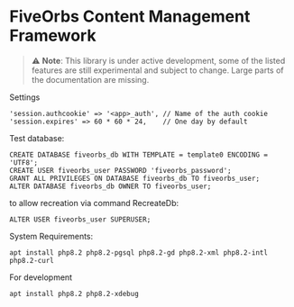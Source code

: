 # FiveOrbs Content Management Framework

> :warning: **Note**: This library is under active development, some of the listed features are still experimental and subject to change. Large parts of the documentation are missing. 


Settings 

    'session.authcookie' => '<app>_auth', // Name of the auth cookie
    'session.expires' => 60 * 60 * 24,    // One day by default


Test database:

    CREATE DATABASE fiveorbs_db WITH TEMPLATE = template0 ENCODING = 'UTF8';
    CREATE USER fiveorbs_user PASSWORD 'fiveorbs_password';
    GRANT ALL PRIVILEGES ON DATABASE fiveorbs_db TO fiveorbs_user;
    ALTER DATABASE fiveorbs_db OWNER TO fiveorbs_user;

to allow recreation via command RecreateDb:

    ALTER USER fiveorbs_user SUPERUSER;

System Requirements:

    apt install php8.2 php8.2-pgsql php8.2-gd php8.2-xml php8.2-intl php8.2-curl

For development

    apt install php8.2 php8.2-xdebug

